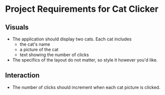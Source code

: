 # Project Requirements for Cat Clicker

## Visuals

* The application should display two cats. Each cat includes
  * the cat's name
  * a picture of the cat
  * text showing the number of clicks
* The specifics of the layout do not matter, so style it however you'd like.

## Interaction
* The number of clicks should increment when each cat picture is clicked.
